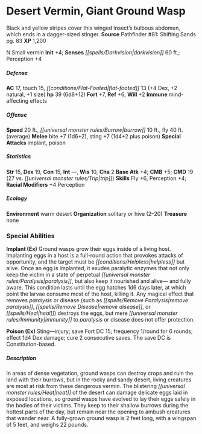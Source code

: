 ﻿---
cssclass: [monsters]
title1: Desert Vermin, Giant Ground Wasp
desc_short: Black and yellow stripes cover this winged insect's bulbous abdomen, which
  ends in a dagger-sized stinger.
title2: Giant Ground Wasp
CR: 4
sources:
- name: 'Pathfinder #81: Shifting Sands'
  page: 83
  link: http://paizo.com/products/btpy92qb
XP: 1200
alignment: N
size: Small
type: vermin
initiative:
  bonus: 4
senses:
  darkvision: 60
AC:
  AC: 17
  touch: 15
  flat_footed: 13
  components:
    dex: 4
    natural: 2
    size: 1
HP:
  HP: 39
  long: 6d8+12
saves:
  fort: 7
  ref: 6
  will: 2
immunities:
- mind-affecting effects
speeds:
  base: 20
  burrow: 10
  fly: 40
  fly_maneuverability: average
attacks:
  melee:
  - - text: bite +7 (1d6+2)
      entries:
      - - damage: 1d6+2
      attack: bite
      bonus:
      - 7
    - text: sting +7 (1d4+2 plus poison)
      entries:
      - - damage: 1d4+2
        - effect: poison
      attack: sting
      bonus:
      - 7
  special:
  - implant
  - poison
ability_scores:
  STR: 15
  DEX: 19
  CON: 15
  INT:
  WIS: 10
  CHA: 2
BAB: 4
CMB: 5
CMD: 19
CMD_other: 27 vs. trip
skills:
  Fly: 6
  Perception: 4
  _racial_mods:
    Perception:
      _: 4
ecology:
  environment: warm desert
  organization: solitary or hive (2-20)
  treasure_type: none
special_abilities:
  Implant (Ex): Ground wasps grow their eggs inside of a living host. Implanting eggs
    in a host is a full-round action that provokes attacks of opportunity, and the
    target must be helpless but alive. Once an egg is implanted, it exudes paralytic
    enzymes that not only keep the victim in a state of perpetual paralysis, but also
    keep it nourished and alive- and fully aware. This condition lasts until the egg
    hatches 1d6 days later, at which point the larvae consume most of the host, killing
    it. Any magical effect that removes paralysis or disease (such as remove paralysis,
    remove disease, or heal) destroys the eggs, but mere immunity to paralysis or
    disease does not offer protection.
  Poison (Ex): Sting-injury; save Fort DC 15; frequency 1/round for 6 rounds; effect
    1d4 Dex damage; cure 2 consecutive saves. The save DC is Constitution-based.
desc_long: In areas of dense vegetation, ground wasps can destroy crops and ruin the
  land with their burrows, but in the rocky and sandy desert, living creatures are
  most at risk from these dangerous vermin. The blistering heat of the desert can
  damage delicate eggs laid in exposed locations, so ground wasps have evolved to
  lay their eggs safely in the bodies of their victims. They keep to their shallow
  burrows during the hottest parts of the day, but remain near the opening to ambush
  creatures that wander near. A fully-grown ground wasp is 2 feet long, with a wingspan
  of 5 feet, and weighs 22 pounds.

---

# Desert Vermin, Giant Ground Wasp
Black and yellow stripes cover this winged insect’s bulbous abdomen, which ends in a dagger-sized stinger.
**Source** Pathfinder #81: Shifting Sands pg. 83
**XP** 1,200

N Small vermin
**Init** +4; **Senses** _[[spells/Darkvision|darkvision]]_ 60 ft.; Perception +4

##### Defense

**AC** 17, touch 15, _[[conditions/Flat-Footed|flat-footed]]_ 13 (+4 Dex, +2 natural, +1 size)
**hp** 39 (6d8+12)
**Fort** +7, **Ref** +6, **Will** +2
**Immune** mind-affecting effects

##### Offense
**Speed** 20 ft., _[[universal monster rules/Burrow|burrow]]_ 10 ft., fly 40 ft. (average)
**Melee** bite +7 (1d6+2), sting +7 (1d4+2 plus poison)
**Special Attacks** implant, poison

##### Statistics
**Str** 15, **Dex** 19, **Con** 15, **Int** —, **Wis** 10, **Cha** 2
**Base Atk** +4; **CMB** +5; **CMD** 19 (27 vs. _[[universal monster rules/Trip|trip]]_)
**Skills** Fly +6, Perception +4; **Racial Modifiers** +4 Perception

##### Ecology

**Environment** warm desert
**Organization** solitary or hive (2–20)
**Treasure** none

### Special Abilities

**Implant (Ex)** Ground wasps grow their eggs inside of a living host. Implanting eggs in a host is a full-round action that provokes attacks of opportunity, and the target must be _[[conditions/Helpless|helpless]]_ but alive. Once an egg is implanted, it exudes paralytic enzymes that not only keep the victim in a state of perpetual _[[universal monster rules/Paralysis|paralysis]]_, but also keep it nourished and alive— and fully aware. This condition lasts until the egg hatches 1d6 days later, at which point the larvae consume most of the host, killing it. Any magical effect that removes _paralysis_ or disease (such as _[[spells/Remove Paralysis|remove paralysis]]_, _[[spells/Remove Disease|remove disease]]_, or _[[spells/Heal|heal]]_) destroys the eggs, but mere _[[universal monster rules/Immunity|immunity]]_ to _paralysis_ or disease does not offer protection.

**Poison (Ex)** Sting—injury; save Fort DC 15; frequency 1/round for 6 rounds; effect 1d4 Dex damage; cure 2 consecutive saves. The save DC is Constitution-based.

##### Description

In areas of dense vegetation, ground wasps can destroy crops and ruin the land with their burrows, but in the rocky and sandy desert, living creatures are most at risk from these dangerous vermin. The blistering _[[universal monster rules/Heat|heat]]_ of the desert can damage delicate eggs laid in exposed locations, so ground wasps have evolved to lay their eggs safely in the bodies of their victims. They keep to their shallow burrows during the hottest parts of the day, but remain near the opening to ambush creatures that wander near. A fully-grown ground wasp is 2 feet long, with a wingspan of 5 feet, and weighs 22 pounds.